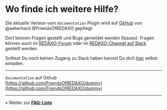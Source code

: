 # Wo finde ich weitere Hilfe?

Die aktuelle Version vom `documentation` Plugin wird auf [GitHub](https://github.com/FriendsOfREDAXO/dummy) von @aeberhard @FriendsOfREDAXO gepflegt.

Dort können Fragen gestellt und Bugs gemeldet werden (Issues). Fragen können auch im [REDAXO-Forum](http://www.redaxo.org/de/forum/)
oder im [REDAXO-Channel auf Slack](https://friendsofredaxo.slack.com/) gestellt werden.

Solltest Du noch keinen Zugang zu Slack haben kannst Du dich [hier](http://www.redaxo.org/slack/) selbst einladen.

---

`documentation` auf Github<br>
[https://github.com/FriendsOfREDAXO/dummy](https://github.com/FriendsOfREDAXO/dummy)

---

&raquo; Weiter zur **[FAQ-Liste](help_faq.md)**
